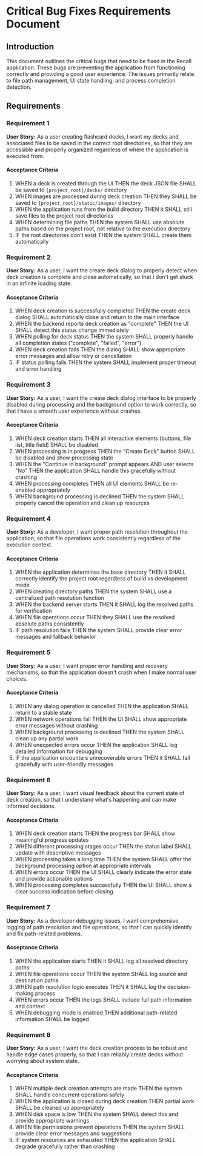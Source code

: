 # Critical Bug Fixes Requirements Document

## Introduction

This document outlines the critical bugs that need to be fixed in the Recall application. These bugs are preventing the application from functioning correctly and providing a good user experience. The issues primarily relate to file path management, UI state handling, and process completion detection.

## Requirements

### Requirement 1

**User Story:** As a user creating flashcard decks, I want my decks and associated files to be saved in the correct root directories, so that they are accessible and properly organized regardless of where the application is executed from.

#### Acceptance Criteria

1. WHEN a deck is created through the UI THEN the deck JSON file SHALL be saved to `{project_root}/decks/` directory
2. WHEN images are processed during deck creation THEN they SHALL be saved to `{project_root}/static/images/` directory
3. WHEN the application runs from the build directory THEN it SHALL still save files to the project root directories
4. WHEN determining file paths THEN the system SHALL use absolute paths based on the project root, not relative to the execution directory
5. IF the root directories don't exist THEN the system SHALL create them automatically

### Requirement 2

**User Story:** As a user, I want the create deck dialog to properly detect when deck creation is complete and close automatically, so that I don't get stuck in an infinite loading state.

#### Acceptance Criteria

1. WHEN deck creation is successfully completed THEN the create deck dialog SHALL automatically close and return to the main interface
2. WHEN the backend reports deck creation as "complete" THEN the UI SHALL detect this status change immediately
3. WHEN polling for deck status THEN the system SHALL properly handle all completion states ("complete", "failed", "error")
4. WHEN deck creation fails THEN the dialog SHALL show appropriate error messages and allow retry or cancellation
5. IF status polling fails THEN the system SHALL implement proper timeout and error handling

### Requirement 3

**User Story:** As a user, I want the create deck dialog interface to be properly disabled during processing and the background option to work correctly, so that I have a smooth user experience without crashes.

#### Acceptance Criteria

1. WHEN deck creation starts THEN all interactive elements (buttons, file list, title field) SHALL be disabled
2. WHEN processing is in progress THEN the "Create Deck" button SHALL be disabled and show processing state
3. WHEN the "Continue in background" prompt appears AND user selects "No" THEN the application SHALL handle this gracefully without crashing
4. WHEN processing completes THEN all UI elements SHALL be re-enabled appropriately
5. WHEN background processing is declined THEN the system SHALL properly cancel the operation and clean up resources

### Requirement 4

**User Story:** As a developer, I want proper path resolution throughout the application, so that file operations work consistently regardless of the execution context.

#### Acceptance Criteria

1. WHEN the application determines the base directory THEN it SHALL correctly identify the project root regardless of build vs development mode
2. WHEN creating directory paths THEN the system SHALL use a centralized path resolution function
3. WHEN the backend server starts THEN it SHALL log the resolved paths for verification
4. WHEN file operations occur THEN they SHALL use the resolved absolute paths consistently
5. IF path resolution fails THEN the system SHALL provide clear error messages and fallback behavior

### Requirement 5

**User Story:** As a user, I want proper error handling and recovery mechanisms, so that the application doesn't crash when I make normal user choices.

#### Acceptance Criteria

1. WHEN any dialog operation is cancelled THEN the application SHALL return to a stable state
2. WHEN network operations fail THEN the UI SHALL show appropriate error messages without crashing
3. WHEN background processing is declined THEN the system SHALL clean up any partial work
4. WHEN unexpected errors occur THEN the application SHALL log detailed information for debugging
5. IF the application encounters unrecoverable errors THEN it SHALL fail gracefully with user-friendly messages

### Requirement 6

**User Story:** As a user, I want visual feedback about the current state of deck creation, so that I understand what's happening and can make informed decisions.

#### Acceptance Criteria

1. WHEN deck creation starts THEN the progress bar SHALL show meaningful progress updates
2. WHEN different processing stages occur THEN the status label SHALL update with descriptive messages
3. WHEN processing takes a long time THEN the system SHALL offer the background processing option at appropriate intervals
4. WHEN errors occur THEN the UI SHALL clearly indicate the error state and provide actionable options
5. WHEN processing completes successfully THEN the UI SHALL show a clear success indication before closing

### Requirement 7

**User Story:** As a developer debugging issues, I want comprehensive logging of path resolution and file operations, so that I can quickly identify and fix path-related problems.

#### Acceptance Criteria

1. WHEN the application starts THEN it SHALL log all resolved directory paths
2. WHEN file operations occur THEN the system SHALL log source and destination paths
3. WHEN path resolution logic executes THEN it SHALL log the decision-making process
4. WHEN errors occur THEN the logs SHALL include full path information and context
5. WHEN debugging mode is enabled THEN additional path-related information SHALL be logged

### Requirement 8

**User Story:** As a user, I want the deck creation process to be robust and handle edge cases properly, so that I can reliably create decks without worrying about system state.

#### Acceptance Criteria

1. WHEN multiple deck creation attempts are made THEN the system SHALL handle concurrent operations safely
2. WHEN the application is closed during deck creation THEN partial work SHALL be cleaned up appropriately
3. WHEN disk space is low THEN the system SHALL detect this and provide appropriate warnings
4. WHEN file permissions prevent operations THEN the system SHALL provide clear error messages and suggestions
5. IF system resources are exhausted THEN the application SHALL degrade gracefully rather than crashing
